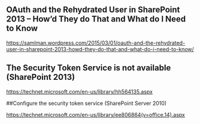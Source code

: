 ## OAuth and the Rehydrated User in SharePoint 2013 – How’d They do That and What do I Need to Know

https://samlman.wordpress.com/2015/03/01/oauth-and-the-rehydrated-user-in-sharepoint-2013-howd-they-do-that-and-what-do-i-need-to-know/

## The Security Token Service is not available (SharePoint 2013)

https://technet.microsoft.com/en-us/library/hh564135.aspx

##Configure the security token service (SharePoint Server 2010)

https://technet.microsoft.com/en-us/library/ee806864(v=office.14).aspx
